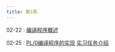 ```yaml
---
title: 第1周
---
```


02-22
: [编译程序概述](../assets/slides/BY201202-01.pdf)

02-25
: [PL/0编译程序的实现](../assets/slides/BY201202-02-1.pdf) [实习任务介绍](#) 


